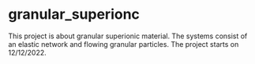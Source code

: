 # granular_superionc

This project is about granular superionic material. The systems consist of an elastic network and flowing granular particles. The project starts on 12/12/2022.
